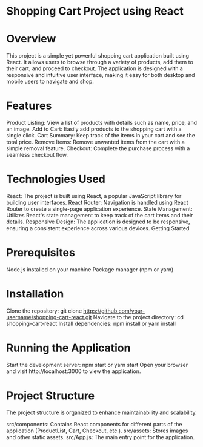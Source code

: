 
# Shopping Cart Project using React
# Overview
This project is a simple yet powerful shopping cart application built using React. It allows users to browse through a variety of products, 
add them to their cart, and proceed to checkout. The application is designed with a responsive and intuitive user interface, making it easy for 
both desktop and mobile users to navigate and shop.

# Features
Product Listing: View a list of products with details such as name, price, and an image.
Add to Cart: Easily add products to the shopping cart with a single click.
Cart Summary: Keep track of the items in your cart and see the total price.
Remove Items: Remove unwanted items from the cart with a simple removal feature.
Checkout: Complete the purchase process with a seamless checkout flow.
# Technologies Used
React: The project is built using React, a popular JavaScript library for building user interfaces.
React Router: Navigation is handled using React Router to create a single-page application experience.
State Management: Utilizes React's state management to keep track of the cart items and their details.
Responsive Design: The application is designed to be responsive, ensuring a consistent experience across various devices.
Getting Started
# Prerequisites
Node.js installed on your machine
Package manager (npm or yarn)
# Installation
Clone the repository: git clone https://github.com/your-username/shopping-cart-react.git
Navigate to the project directory: cd shopping-cart-react
Install dependencies: npm install or yarn install
# Running the Application
Start the development server: npm start or yarn start
Open your browser and visit http://localhost:3000 to view the application.

# Project Structure
The project structure is organized to enhance maintainability and scalability.

src/components: Contains React components for different parts of the application (ProductList, Cart, Checkout, etc.).
src/assets: Stores images and other static assets.
src/App.js: The main entry point for the application.
